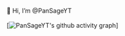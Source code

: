 👋 Hi, I’m @PanSageYT
<br><br>
[![PanSageYT's github activity graph](https://github-readme-activity-graph.vercel.app/graph?username=PanSageYT)]
<!---
PanSageYT/PanSageYT is a ✨ special ✨ repository because its `README.md` (this file) appears on your GitHub profile.
You can click the Preview link to take a look at your changes.
--->
